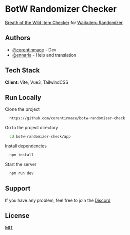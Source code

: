 
# BotW Randomizer Checker

[Breath of the Wild Item Checker](https://corentinmace.github.io/botw-randomizer-check/) for [Waikuteru Randomizer](https://www.patreon.com/waikuteru/posts)


## Authors

- [@corentinmace](https://www.github.com/corentinmace) - Dev
- [@ennaria](https://www.github.com/ennaria) - Help and translation


## Tech Stack

**Client:** Vite, Vue3, TailwindCSS



## Run Locally

Clone the project

```bash
  https://github.com/corentinmace/botw-randomizer-check
```

Go to the project directory

```bash
  cd botw-randomizer-check/app
```

Install dependencies

```bash
  npm install
```

Start the server

```bash
  npm run dev
```

## Support

If you have any problem, feel free to join the [Discord](https://discord.gg/E9Dwgd8Vdu)


## License

[MIT](https://choosealicense.com/licenses/mit/)

